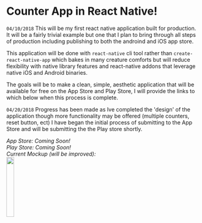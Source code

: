 # Counter App in React Native!
`04/10/2018` This will be my first react native application built for production. It will be a fairly trivial example but one that I plan to bring through all steps of production including publishing to both the androind and iOS app store. 

This application will be done with `react-native` cli tool rather than `create-react-native-app` which bakes in many creature comforts but will reduce flexibility with native library features and react-native addons that leverage native iOS and Android binaries.

The goals will be to make a clean, simple, aesthetic application that will be available for free on the App Store and Play Store, I will provide the links to which below when this process is complete. </br>

`04/20/2018` Progress has been made as Ive completed the 'design' of the application though more functionality may be offered (multiple counters, reset button, ect) I have began the initial process of submitting to the App Store and will be submitting the the Play store shortly. </br>

<i>App Store: <i>Coming Soon!</i><br/>
<i>Play Store: <i>Coming Soon!</i><br/>
<i>Current Mockup (will be improved):</i><br/>
<img src="https://i.imgur.com/LikzCFa.png" width="20%"></br>
